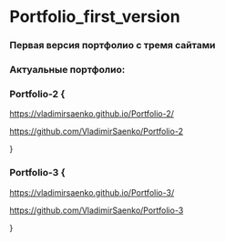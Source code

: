 # Portfolio_first_version

### Первая версия портфолио с тремя сайтами

### Актуальные портфолио:

### Portfolio-2 {

https://vladimirsaenko.github.io/Portfolio-2/

https://github.com/VladimirSaenko/Portfolio-2

}

### Portfolio-3 {

https://vladimirsaenko.github.io/Portfolio-3/

https://github.com/VladimirSaenko/Portfolio-3

}
